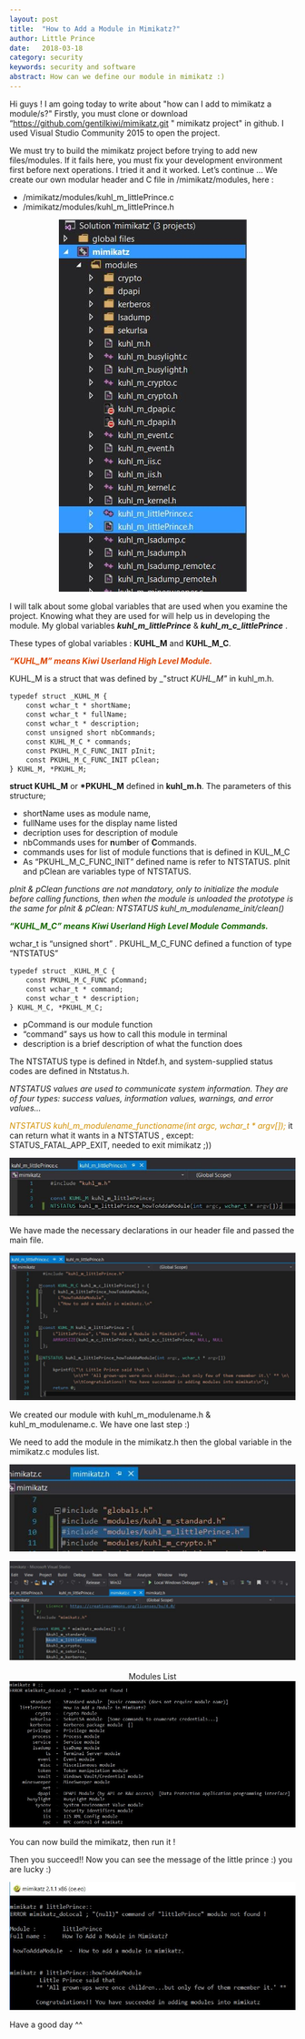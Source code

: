 ```yaml
---
layout: post
title:  "How to Add a Module in Mimikatz?"
author: Little Prince
date:   2018-03-18
category: security
keywords: security and software
abstract: How can we define our module in mimikatz :)
---
```


Hi guys !
I am going today to write about "how can I add to mimikatz a module/s?"
Firstly, you must clone or download “https://github.com/gentilkiwi/mimikatz.git " mimikatz project" in github. I used Visual Studio Community 2015 to open the project.

We must try to build the mimikatz project before trying to add new files/modules. If it fails here, you must fix your development environment first before next operations.
I tried it and it worked. Let’s continue …
We create our own modular header and C file in /mimikatz/modules, here :
* /mimikatz/modules/kuhl_m_littlePrince.c
* /mimikatz/modules/kuhl_m_littlePrince.h

<!--!header(/assets/img/lp.jpg)-->
<p align="center">
  <img src="/assets/img/lp.jpg">
</p>

I will talk about some global variables that are used when you examine the project. Knowing what they are used for will help us in developing the module. My global variables **_kuhl_m_littlePrince_**  &  **_kuhl_m_c_littlePrince_** .

These types of global variables : **KUHL_M** and **KUHL_M_C**.

**_<font color="#DC143C;">“KUHL_M”  means Kiwi Userland High Level Module.</font>_**

KUHL_M is a struct that was defined by _"struct _KUHL_M"_ in kuhl_m.h.
```
typedef struct _KUHL_M {
	const wchar_t * shortName;  
	const wchar_t * fullName;
	const wchar_t * description;
	const unsigned short nbCommands;
	const KUHL_M_C * commands;
	const PKUHL_M_C_FUNC_INIT pInit;
	const PKUHL_M_C_FUNC_INIT pClean;
} KUHL_M, *PKUHL_M;

```

**struct KUHL_M** or  **\*PKUHL_M**  defined in **kuhl_m.h**. The parameters of this structure;

* shortName uses as module name,
* fullName uses for the display name listed
* decription uses for description of module
* nbCommands uses for **n**um**b**er of **C**ommands.
* commands uses for list of module functions that is defined in KUL_M_C
* As “PKUHL_M_C_FUNC_INIT”  defined name is refer to NTSTATUS. pInit and pClean are  variables type of NTSTATUS.



_pInit & pClean functions are not mandatory, only to initialize the module before calling functions, then when the module is unloaded
the prototype is the same for pInit & pClean: NTSTATUS kuhl_m_modulename_init/clean()_

**_<font color="#14866d;">“KUHL_M_C”  means Kiwi Userland High Level Module Commands.</font>_**

wchar_t is “unsigned short” .
PKUHL_M_C_FUNC defined a function of type “NTSTATUS”

```
typedef struct _KUHL_M_C {
	const PKUHL_M_C_FUNC pCommand;
	const wchar_t * command;
	const wchar_t * description;
} KUHL_M_C, *PKUHL_M_C;

```
* pCommand is our module function
* “command”  says us  how to call this module in terminal
* description  is a brief description of what the function does

The NTSTATUS type is defined in Ntdef.h, and system-supplied status codes are defined in Ntstatus.h.

_NTSTATUS values are used to communicate system information. They are of four types: success values, information values, warnings, and error values..._

_<font color="#D2691E;">NTSTATUS kuhl_m_modulename_functioname(int argc, wchar_t * argv[]);</font>_ it can return what it wants in a NTSTATUS , except: STATUS_FATAL_APP_EXIT, needed to exit mimikatz ;))

<p align="center">
  <img src="/assets/img/lp-2.jpg">
</p>


We have made the necessary declarations in our header file and passed the main file.

<p align="center">
  <img src="/assets/img/lp-3.jpg">
</p>

We created our module with kuhl_m_modulename.h & kuhl_m_modulename.c. We have one last step :)

We need to add the module in the mimikatz.h then the global variable in the mimikatz.c modules list.

<p align="center">
  <img src="/assets/img/lp-4.jpg">
</p>

<p align="center">
  <img src="/assets/img/lp-last.JPG"><br/><br/>
  Modules List
  <img src="/assets/img/modules.JPG">
</p>

You can now build the mimikatz, then run it !

Then you succeed!! Now you can see the message of the little prince :)  you are lucky :)

<p align="center">
  <img src="/assets/img/lp-6.jpg">
</p>

Have a good day ^^
